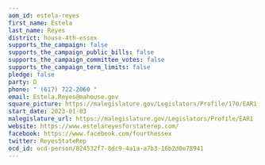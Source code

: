 ```yaml
---
aom_id: estela-reyes
first_name: Estela
last_name: Reyes
district: house-4th-essex
supports_the_campaign: false
supports_the_campaign_public_bills: false
supports_the_campaign_committee_votes: false
supports_the_campaign_term_limits: false
pledge: false
party: D
phone: " (617) 722-2060 "
email: Estela.Reyes@mahouse.gov
square_picture: https://malegislature.gov/Legislators/Profile/170/EAR1.jpg
start_date: 2023-01-03
malegislature_url: https://malegislature.gov/Legislators/Profile/EAR1
website: https://www.estelareyesforstaterep.com/
facebook: https://www.facebook.com/fourthessex
twitter: ReyesStateRep
ocd_id: ocd-person/824532f7-8dc9-4a1a-a7b3-16b2d0e78941
---
```

